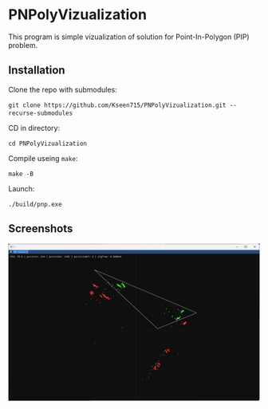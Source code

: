 # PNPolyVizualization

This program is simple vizualization of solution for Point-In-Polygon (PIP) problem.

## Installation

Clone the repo with submodules:

```
git clone https://github.com/Kseen715/PNPolyVizualization.git --recurse-submodules
```

CD in directory:

```
cd PNPolyVizualization
```

Compile useing `make`:

```
make -B
```

Launch:

```
./build/pnp.exe
```

## Screenshots

![1736688946706](image/README/1736688946706.png)
